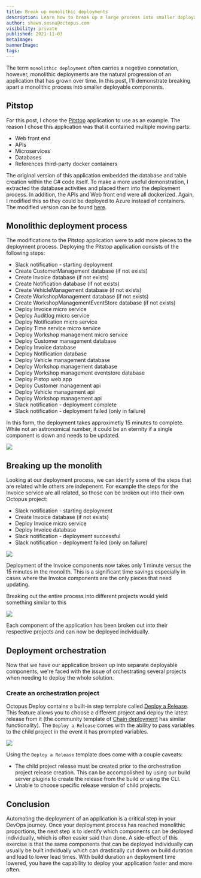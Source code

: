 ```yaml
---
title: Break up monolithic deployments
description: Learn how to break up a large process into smaller deployable components
author: shawn.sesna@octopus.com
visibility: private
published: 2021-11-03
metaImage: 
bannerImage: 
tags:
---
```


The term `monolithic deployment` often carries a negetive connotation, however, monolithic deployments are the natural progression of an application that has grown over time.  In this post, I'll demonstrate breaking apart a monolithic process into smaller deployable components.

## Pitstop
For this post, I chose the [Pitstop](https://github.com/EdwinVW/pitstop) application to use as an example.  The reason I chose this application was that it contained multiple moving parts:
- Web front end
- APIs
- Microservices
- Databases
- References third-party docker containers

The original version of this application embedded the database and table creation within the C# code itself.  To make a more useful demonstration, I extracted the database activities and placed them into the deployment process.  In addition, the APIs and Web front end were all dockerized.  Again, I modified this so they could be deployed to Azure instead of containers.  The modified version can be found [here](https://github.com/OctopusSamples/PitStop).

## Monolithic deployment process
The modifications to the Pitstop application were to add more pieces to the deployment process.  Deploying the Pitstop application consists of the following steps:
- Slack notification - starting deployment
- Create CustomerManagement database (if not exists)
- Create Invoice database (if not exists)
- Create Notification database (if not exists)
- Create VehicleManagement database (if not exists)
- Create WorkshopManagement database (if not exists)
- Create WorkshopManagementEventStore database (if not exists)
- Deploy Invoice micro service
- Deploy Auditlog micro service
- Deploy Notification micro service
- Deploy Time service micro service
- Deploy Workshop management micro service
- Deploy Customer management database
- Deploy Invoice database
- Deploy Notification database
- Deploy Vehicle management database
- Deploy Workshop management database
- Deploy Workshop management eventstore database
- Deploy Pistop web app
- Deploy Customer management api
- Deploy Vehicle management api
- Deploy Workshop management api
- Slack notification - deployment complete
- Slack notification - deployment failed (only in failure)

In this form, the deployment takes approximetly 15 minutes to complete.  While not an astronomical number, it could be an eternity if a single component is down and needs to be updated.

![](octopus-project-monolith-process.png)

## Breaking up the monolith
Looking at our deployment process, we can identify some of the steps that are related while others are indepenent.  For example the steps for the Invoice service are all related, so those can be broken out into their own Octopus project:
- Slack notification - starting deployment
- Create Invoice database (if not exists)
- Deploy Invoice micro service
- Deploy Invoice database
- Slack notification - deployment successful
- Slack notification - deployment failed (only on failure)

![](octopus-project-invoice.png)

Deployment of the Invoice components now takes only 1 minute versus the 15 minutes in the monolith.  This is a significant time savings especially in cases where the Invoice components are the only pieces that need updating.

Breaking out the entire process into different projects would yield something similar to this

![](octopus-component-projects.png)

Each component of the application has been broken out into their respective projects and can now be deployed individually.

## Deployment orchestration
Now that we have our application broken up into separate deployable components, we're faced with the issue of orchestrating several projects when needing to deploy the whole solution.  

### Create an orchestration project
Octopus Deploy contains a built-in step template called [Deploy a Release](https://octopus.com/docs/projects/coordinating-multiple-projects/deploy-release-step).  This feature allows you to choose a different project and deploy the latest release from it (the community template of [Chain deployment](https://library.octopus.com/step-templates/18392835-d50e-4ce9-9065-8e15a3c30954/actiontemplate-chain-deployment) has similar functionality).  The `Deploy a Release` comes with the ability to pass variables to the child project in the event it has prompted variables.

![](octopus-project-orchestration.png)

Using the `Deploy a Release` template does come with a couple caveats:
- The child project release must be created prior to the orchestration project release creation.  This can be accompolished by using our build server plugins to create the release from the build or using the CLI.
- Unable to choose specific release version of child projects.

## Conclusion
Automating the deployment of an application is a critical step in your DevOps journey.  Once your deployment process has reached monolithic proportions, the next step is to identify which components can be deployed individually, which is often easier said than done.  A side-effect of this exercise is that the same components that can be deployed individually can usually be built indvidually which can drastically cut down on build duration and lead to lower lead times.  With build duration an deployment time lowered, you have the capability to deploy your application faster and more often.